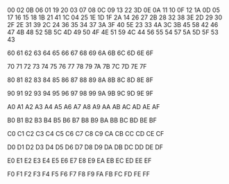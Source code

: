 00
02 0B
06
01 19 20
03
07 08
0C
09 13 22 3D
0E
0A 11
10
0F 12 1A
0D
05 17
16
15 18 1B 21 41
1C
04 25
1E
1D 1F 2A
14
26 27
2B
28 32 38 3E
2D
29 30
2F
2E 31 39
2C
24 36
35
34 37 3A 3F 40 5E
23
33 4A
3C
3B 45 58
42
46 47
4B
48 52 5B 5C
4D
49 50
4F
4E 51 59
4C
44 56
55
54 57 5A 5D 5F
53
43

60
61
62
63
64
65
66
67
68
69
6A
6B
6C
6D
6E
6F

70
71
72
73
74
75
76
77
78
79
7A
7B
7C
7D
7E
7F

80
81
82
83
84
85
86
87
88
89
8A
8B
8C
8D
8E
8F

90
91
92
93
94
95
96
97
98
99
9A
9B
9C
9D
9E
9F

A0
A1
A2
A3
A4
A5
A6
A7
A8
A9
AA
AB
AC
AD
AE
AF

B0
B1
B2
B3
B4
B5
B6
B7
B8
B9
BA
BB
BC
BD
BE
BF

C0
C1
C2
C3
C4
C5
C6
C7
C8
C9
CA
CB
CC
CD
CE
CF

D0
D1
D2
D3
D4
D5
D6
D7
D8
D9
DA
DB
DC
DD
DE
DF

E0
E1
E2
E3
E4
E5
E6
E7
E8
E9
EA
EB
EC
ED
EE
EF

F0
F1
F2
F3
F4
F5
F6
F7
F8
F9
FA
FB
FC
FD
FE
FF
